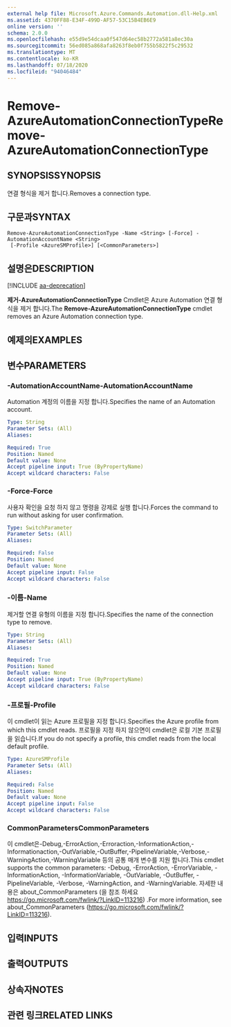 ```yaml
---
external help file: Microsoft.Azure.Commands.Automation.dll-Help.xml
ms.assetid: 4370FF88-E34F-499D-AF57-53C15B4EB6E9
online version: ''
schema: 2.0.0
ms.openlocfilehash: e55d9e54dcaa0f547d64ec58b2772a581a8ec30a
ms.sourcegitcommit: 56ed085a868afa8263f8eb0f755b5822f5c29532
ms.translationtype: MT
ms.contentlocale: ko-KR
ms.lasthandoff: 07/18/2020
ms.locfileid: "94046484"
---
```

# <span data-ttu-id="d7d97-101">Remove-AzureAutomationConnectionType</span><span class="sxs-lookup"><span data-stu-id="d7d97-101">Remove-AzureAutomationConnectionType</span></span>

## <span data-ttu-id="d7d97-102">SYNOPSIS</span><span class="sxs-lookup"><span data-stu-id="d7d97-102">SYNOPSIS</span></span>

<span data-ttu-id="d7d97-103">연결 형식을 제거 합니다.</span><span class="sxs-lookup"><span data-stu-id="d7d97-103">Removes a connection type.</span></span>

## <span data-ttu-id="d7d97-104">구문과</span><span class="sxs-lookup"><span data-stu-id="d7d97-104">SYNTAX</span></span>

```
Remove-AzureAutomationConnectionType -Name <String> [-Force] -AutomationAccountName <String>
 [-Profile <AzureSMProfile>] [<CommonParameters>]
```

## <span data-ttu-id="d7d97-105">설명은</span><span class="sxs-lookup"><span data-stu-id="d7d97-105">DESCRIPTION</span></span>

[!INCLUDE [aa-deprecation](../include/aa-deprecation.md)]

<span data-ttu-id="d7d97-106">**제거-AzureAutomationConnectionType** Cmdlet은 Azure Automation 연결 형식을 제거 합니다.</span><span class="sxs-lookup"><span data-stu-id="d7d97-106">The **Remove-AzureAutomationConnectionType** cmdlet removes an Azure Automation connection type.</span></span>

## <span data-ttu-id="d7d97-107">예제의</span><span class="sxs-lookup"><span data-stu-id="d7d97-107">EXAMPLES</span></span>

## <span data-ttu-id="d7d97-108">변수</span><span class="sxs-lookup"><span data-stu-id="d7d97-108">PARAMETERS</span></span>

### <span data-ttu-id="d7d97-109">-AutomationAccountName</span><span class="sxs-lookup"><span data-stu-id="d7d97-109">-AutomationAccountName</span></span>
<span data-ttu-id="d7d97-110">Automation 계정의 이름을 지정 합니다.</span><span class="sxs-lookup"><span data-stu-id="d7d97-110">Specifies the name of an Automation account.</span></span>

```yaml
Type: String
Parameter Sets: (All)
Aliases: 

Required: True
Position: Named
Default value: None
Accept pipeline input: True (ByPropertyName)
Accept wildcard characters: False
```

### <span data-ttu-id="d7d97-111">-Force</span><span class="sxs-lookup"><span data-stu-id="d7d97-111">-Force</span></span>
<span data-ttu-id="d7d97-112">사용자 확인을 요청 하지 않고 명령을 강제로 실행 합니다.</span><span class="sxs-lookup"><span data-stu-id="d7d97-112">Forces the command to run without asking for user confirmation.</span></span>

```yaml
Type: SwitchParameter
Parameter Sets: (All)
Aliases: 

Required: False
Position: Named
Default value: None
Accept pipeline input: False
Accept wildcard characters: False
```

### <span data-ttu-id="d7d97-113">-이름</span><span class="sxs-lookup"><span data-stu-id="d7d97-113">-Name</span></span>
<span data-ttu-id="d7d97-114">제거할 연결 유형의 이름을 지정 합니다.</span><span class="sxs-lookup"><span data-stu-id="d7d97-114">Specifies the name of the connection type to remove.</span></span>

```yaml
Type: String
Parameter Sets: (All)
Aliases: 

Required: True
Position: Named
Default value: None
Accept pipeline input: True (ByPropertyName)
Accept wildcard characters: False
```

### <span data-ttu-id="d7d97-115">-프로필</span><span class="sxs-lookup"><span data-stu-id="d7d97-115">-Profile</span></span>
<span data-ttu-id="d7d97-116">이 cmdlet이 읽는 Azure 프로필을 지정 합니다.</span><span class="sxs-lookup"><span data-stu-id="d7d97-116">Specifies the Azure profile from which this cmdlet reads.</span></span>
<span data-ttu-id="d7d97-117">프로필을 지정 하지 않으면이 cmdlet은 로컬 기본 프로필을 읽습니다.</span><span class="sxs-lookup"><span data-stu-id="d7d97-117">If you do not specify a profile, this cmdlet reads from the local default profile.</span></span>

```yaml
Type: AzureSMProfile
Parameter Sets: (All)
Aliases: 

Required: False
Position: Named
Default value: None
Accept pipeline input: False
Accept wildcard characters: False
```

### <span data-ttu-id="d7d97-118">CommonParameters</span><span class="sxs-lookup"><span data-stu-id="d7d97-118">CommonParameters</span></span>
<span data-ttu-id="d7d97-119">이 cmdlet은-Debug,-ErrorAction,-Erroraction,-InformationAction,-Informationaction,-OutVariable,-OutBuffer,-PipelineVariable,-Verbose,-WarningAction,-WarningVariable 등의 공통 매개 변수를 지원 합니다.</span><span class="sxs-lookup"><span data-stu-id="d7d97-119">This cmdlet supports the common parameters: -Debug, -ErrorAction, -ErrorVariable, -InformationAction, -InformationVariable, -OutVariable, -OutBuffer, -PipelineVariable, -Verbose, -WarningAction, and -WarningVariable.</span></span> <span data-ttu-id="d7d97-120">자세한 내용은 about_CommonParameters (을 참조 하세요 https://go.microsoft.com/fwlink/?LinkID=113216) .</span><span class="sxs-lookup"><span data-stu-id="d7d97-120">For more information, see about_CommonParameters (https://go.microsoft.com/fwlink/?LinkID=113216).</span></span>

## <span data-ttu-id="d7d97-121">입력</span><span class="sxs-lookup"><span data-stu-id="d7d97-121">INPUTS</span></span>

## <span data-ttu-id="d7d97-122">출력</span><span class="sxs-lookup"><span data-stu-id="d7d97-122">OUTPUTS</span></span>

## <span data-ttu-id="d7d97-123">상속자</span><span class="sxs-lookup"><span data-stu-id="d7d97-123">NOTES</span></span>

## <span data-ttu-id="d7d97-124">관련 링크</span><span class="sxs-lookup"><span data-stu-id="d7d97-124">RELATED LINKS</span></span>

